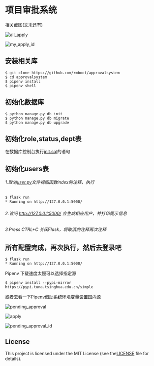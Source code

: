 # 项目审批系统

相关截图(文末还有)

![all_apply](https://cos.rmboot.com/approvalsystem/all_apply.png)

![my_apply_id](https://cos.rmboot.com/approvalsystem/my_apply_id.png)

## 安装相关库
```
$ git clone https://github.com/rmboot/approvalsystem
$ cd approvalsystem
$ pipenv install
$ pipenv shell
```
## 初始化数据库
```
$ python manage.py db init
$ python manage.py db migrate
$ python manage.py db upgrade
```
## 初始化role,status,dept表
在数据库控制台执行[init.sql](init.sql)的语句
## 初始化users表
###### 1.取消[user.py](approvalsystem\blueprints\user.py)文件视图函数index的注释，执行
```
$ flask run
* Running on http://127.0.0.1:5000/
```
###### 2.访问 http://127.0.0.1:5000/ 会生成相应用户，并打印提示信息
###### 3.Press CTRL+C 关闭Flask，将取消的注释再次注释

## 所有配置完成，再次执行，然后去登录吧
```
$ flask run
* Running on http://127.0.0.1:5000/
```



Pipenv 下载速度太慢可以选择指定源
```
$ pipenv install --pypi-mirror https://pypi.tuna.tsinghua.edu.cn/simple
```
或者去看一下[Pipenv借助系统环境变量设置国内源](https://zhuanlan.zhihu.com/p/58758752)

![pending_approval](https://cos.rmboot.com/approvalsystem/pending_approval.png)

![apply](https://cos.rmboot.com/approvalsystem/apply.png)

![pending_approval_id](https://cos.rmboot.com/approvalsystem/pending_approval_id.png)

## License

This project is licensed under the MIT License (see the[LICENSE](LICENSE) file for details).
